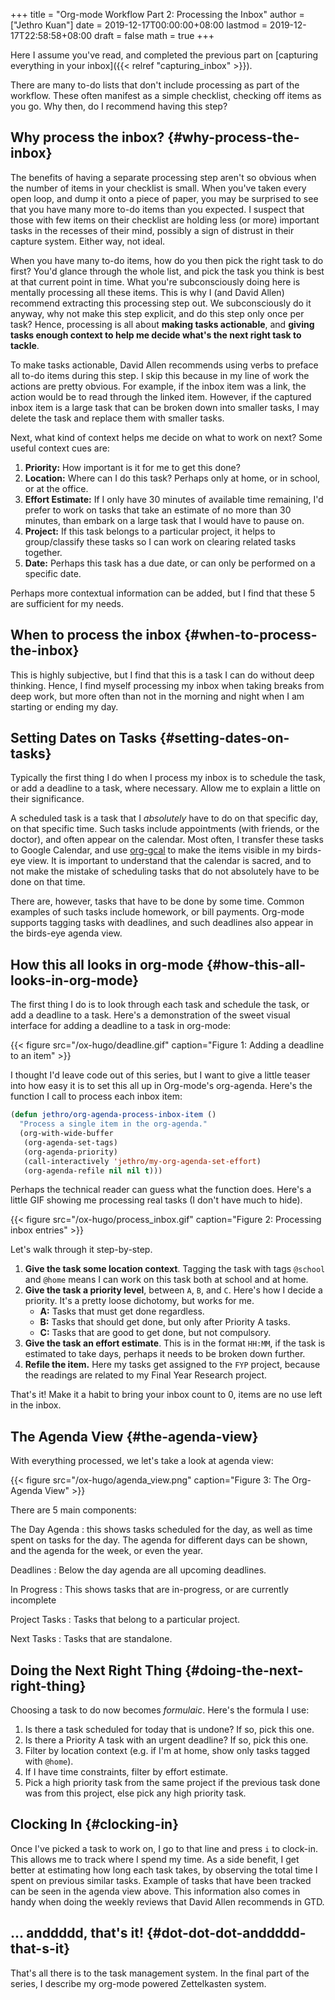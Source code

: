 +++
title = "Org-mode Workflow Part 2: Processing the Inbox"
author = ["Jethro Kuan"]
date = 2019-12-17T00:00:00+08:00
lastmod = 2019-12-17T22:58:58+08:00
draft = false
math = true
+++

Here I assume you've read, and completed the previous part on
[capturing everything in your inbox]({{< relref "capturing_inbox" >}}).

There are many to-do lists that don't include processing as part of
the workflow. These often manifest as a simple checklist, checking off
items as you go. Why then, do I recommend having this step?


## Why process the inbox? {#why-process-the-inbox}

The benefits of having a separate processing step aren't so obvious
when the number of items in your checklist is small. When you've taken
every open loop, and dump it onto a piece of paper, you may be
surprised to see that you have many more to-do items than you
expected. I suspect that those with few items on their checklist are
holding less (or more) important tasks in the recesses of their mind,
possibly a sign of distrust in their capture system. Either way, not
ideal.

When you have many to-do items, how do you then pick the right task to
do first? You'd glance through the whole list, and pick the task you
think is best at that current point in time. What you're
subconsciously doing here is mentally processing all these items. This
is why I (and David Allen) recommend extracting this processing step
out. We subconsciously do it anyway, why not make this step explicit,
and do this step only once per task? Hence, processing is all about
**making tasks actionable**, and **giving tasks enough context to help me
decide what's the next right task to tackle**.

To make tasks actionable, David Allen recommends using verbs to
preface all to-do items during this step. I skip this because in my
line of work the actions are pretty obvious. For example, if the inbox
item was a link, the action would be to read through the linked item.
However, if the captured inbox item is a large task that can be broken
down into smaller tasks, I may delete the task and replace them with
smaller tasks.

Next, what kind of context helps me decide on what to work on next?
Some useful context cues are:

1.  **Priority:** How important is it for me to get this done?
2.  **Location:** Where can I do this task? Perhaps only at home, or in
    school, or at the office.
3.  **Effort Estimate:** If I only have 30 minutes of available time
    remaining, I'd prefer to work on tasks that take an estimate of no
    more than 30 minutes, than embark on a large task that I would have
    to pause on.
4.  **Project:** If this task belongs to a particular project, it helps
    to group/classify these tasks so I can work on clearing related
    tasks together.
5.  **Date:** Perhaps this task has a due date, or can only be performed
    on a specific date.

Perhaps more contextual information can be added, but I find that
these 5 are sufficient for my needs.


## When to process the inbox {#when-to-process-the-inbox}

This is highly subjective, but I find that this is a task I can do
without deep thinking. Hence, I find myself processing my inbox when
taking breaks from deep work, but more often than not in the morning
and night when I am starting or ending my day.


## Setting Dates on Tasks {#setting-dates-on-tasks}

Typically the first thing I do when I process my inbox is to schedule
the task, or add a deadline to a task, where necessary. Allow me to
explain a little on their significance.

A scheduled task is a task that I _absolutely_ have to do on that
specific day, on that specific time. Such tasks include appointments
(with friends, or the doctor), and often appear on the calendar. Most
often, I transfer these tasks to Google Calendar, and use [org-gcal](https://github.com/myuhe/org-gcal.el) to
make the items visible in my birds-eye view. It is important to
understand that the calendar is sacred, and to not make the mistake of
scheduling tasks that do not absolutely have to be done on that time.

There are, however, tasks that have to be done by some time. Common
examples of such tasks include homework, or bill payments. Org-mode
supports tagging tasks with deadlines, and such deadlines also appear
in the birds-eye agenda view.


## How this all looks in org-mode {#how-this-all-looks-in-org-mode}

The first thing I do is to look through each task and schedule the
task, or add a deadline to a task. Here's a demonstration of the sweet
visual interface for adding a deadline to a task in org-mode:

{{< figure src="/ox-hugo/deadline.gif" caption="Figure 1: Adding a deadline to an item" >}}

I thought I'd leave code out of this series, but I want to give a
little teaser into how easy it is to set this all up in Org-mode's
org-agenda. Here's the function I call to process each inbox item:

```lisp
(defun jethro/org-agenda-process-inbox-item ()
  "Process a single item in the org-agenda."
  (org-with-wide-buffer
   (org-agenda-set-tags)
   (org-agenda-priority)
   (call-interactively 'jethro/my-org-agenda-set-effort)
   (org-agenda-refile nil nil t)))
```

Perhaps the technical reader can guess what the function does. Here's
a little GIF showing me processing real tasks (I don't have much to
hide).

{{< figure src="/ox-hugo/process_inbox.gif" caption="Figure 2: Processing inbox entries" >}}

Let's walk through it step-by-step.

1.  **Give the task some location context**. Tagging the task with tags
    `@school` and `@home` means I can work on this task both at school
    and at home.
2.  **Give the task a priority level**, between `A`, `B`, and `C`. Here's how I
    decide a priority. It's a pretty loose dichotomy, but works for me.
    -   **A:** Tasks that must get done regardless.
    -   **B:** Tasks that should get done, but only after Priority A tasks.
    -   **C:** Tasks that are good to get done, but not compulsory.
3.  **Give the task an effort estimate**. This is in the format `HH:MM`,
    if the task is estimated to take days, perhaps it needs to be
    broken down further.
4.  **Refile the item.** Here my tasks get assigned to the `FYP` project,
    because the readings are related to my Final Year Research project.

That's it! Make it a habit to bring your inbox count to 0, items are
no use left in the inbox.


## The Agenda View {#the-agenda-view}

With everything processed, we let's take a look at agenda view:

{{< figure src="/ox-hugo/agenda_view.png" caption="Figure 3: The Org-Agenda View" >}}

There are 5 main components:

The Day Agenda
: this shows tasks scheduled for the day, as well as
    time spent on tasks for the day. The agenda for different days can
    be shown, and the agenda for the week, or even the year.

Deadlines
: Below the day agenda are all upcoming deadlines.

In Progress
: This shows tasks that are in-progress, or are
    currently incomplete

Project Tasks
: Tasks that belong to a particular project.

Next Tasks
: Tasks that are standalone.


## Doing the Next Right Thing {#doing-the-next-right-thing}

Choosing a task to do now becomes _formulaic_. Here's the formula I
use:

1.  Is there a task scheduled for today that is undone? If so, pick this one.
2.  Is there a Priority A task with an urgent deadline? If so, pick
    this one.
3.  Filter by location context (e.g. if I'm at home, show only tasks
    tagged with `@home`).
4.  If I have time constraints, filter by effort estimate.
5.  Pick a high priority task from the same project if the previous
    task done was from this project, else pick any high priority task.


## Clocking In {#clocking-in}

Once I've picked a task to work on, I go to that line and press `i` to
clock-in. This allows me to track where I spend my time. As a side
benefit, I get better at estimating how long each task takes, by
observing the total time I spent on previous similar tasks. Example of
tasks that have been tracked can be seen in the agenda view above.
This information also comes in handy when doing the weekly reviews
that David Allen recommends in GTD.


## ... anddddd, that's it! {#dot-dot-dot-anddddd-that-s-it}

That's all there is to the task management system. In the final part of
the series, I describe my org-mode powered Zettelkasten system.
